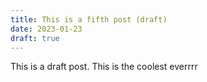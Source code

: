 ```yaml
---
title: This is a fifth post (draft)
date: 2023-01-23
draft: true
---
```

This is a draft post. This is the coolest everrrr